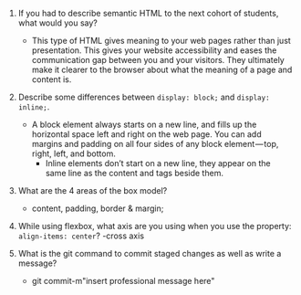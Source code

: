 1. If you had to describe semantic HTML to the next cohort of students, what would you say?
    - This type of HTML gives meaning to your web pages rather than just presentation. This gives your website accessibility and eases the communication gap between you and your visitors. They ultimately make it clearer to the browser about what the meaning of a page and content is.

2. Describe some differences between ```display: block;``` and ```display: inline;```.
    - A block element always starts on a new line, and fills up the horizontal space left and right on the web page. You can add margins and padding on all four sides of any block element — top, right, left, and bottom.
        - Inline elements don’t start on a new line, they appear on the same line as the content and tags beside them.
3. What are the 4 areas of the box model?
    - content, padding, border & margin;

4. While using flexbox, what axis are you using when you use the property: ```align-items: center```?
        -cross axis
5. What is the git command to commit staged changes as well as write a message? 
    - git commit-m"insert professional message here"